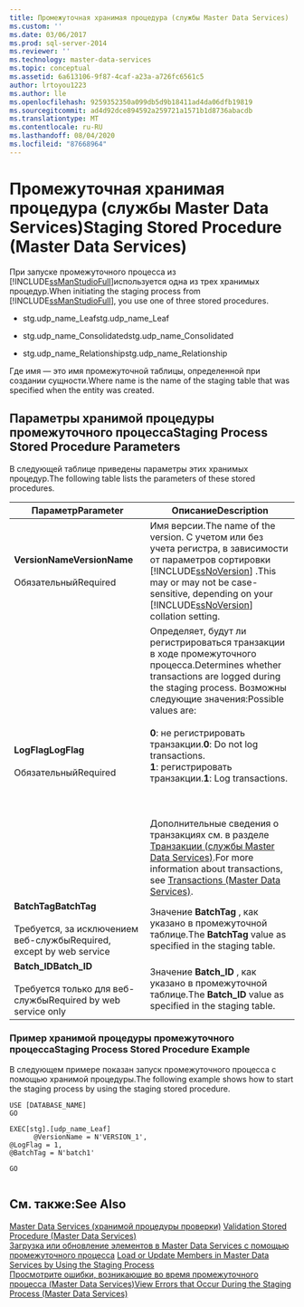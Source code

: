 ```yaml
---
title: Промежуточная хранимая процедура (службы Master Data Services) | Документы Майкрософт
ms.custom: ''
ms.date: 03/06/2017
ms.prod: sql-server-2014
ms.reviewer: ''
ms.technology: master-data-services
ms.topic: conceptual
ms.assetid: 6a613106-9f87-4caf-a23a-a726fc6561c5
author: lrtoyou1223
ms.author: lle
ms.openlocfilehash: 9259352350a099db5d9b18411ad4da06dfb19819
ms.sourcegitcommit: ad4d92dce894592a259721a1571b1d8736abacdb
ms.translationtype: MT
ms.contentlocale: ru-RU
ms.lasthandoff: 08/04/2020
ms.locfileid: "87668964"
---
```

# <a name="staging-stored-procedure-master-data-services"></a><span data-ttu-id="82377-102">Промежуточная хранимая процедура (службы Master Data Services)</span><span class="sxs-lookup"><span data-stu-id="82377-102">Staging Stored Procedure (Master Data Services)</span></span>
  <span data-ttu-id="82377-103">При запуске промежуточного процесса из [!INCLUDE[ssManStudioFull](../includes/ssmanstudiofull-md.md)]используется одна из трех хранимых процедур.</span><span class="sxs-lookup"><span data-stu-id="82377-103">When initiating the staging process from [!INCLUDE[ssManStudioFull](../includes/ssmanstudiofull-md.md)], you use one of three stored procedures.</span></span>  
  
-   <span data-ttu-id="82377-104">stg.udp_name_Leaf</span><span class="sxs-lookup"><span data-stu-id="82377-104">stg.udp_name_Leaf</span></span>  
  
-   <span data-ttu-id="82377-105">stg.udp_name_Consolidated</span><span class="sxs-lookup"><span data-stu-id="82377-105">stg.udp_name_Consolidated</span></span>  
  
-   <span data-ttu-id="82377-106">stg.udp_name_Relationship</span><span class="sxs-lookup"><span data-stu-id="82377-106">stg.udp_name_Relationship</span></span>  
  
 <span data-ttu-id="82377-107">Где имя — это имя промежуточной таблицы, определенной при создании сущности.</span><span class="sxs-lookup"><span data-stu-id="82377-107">Where name is the name of the staging table that was specified when the entity was created.</span></span>  
  
## <a name="staging-process-stored-procedure-parameters"></a><span data-ttu-id="82377-108">Параметры хранимой процедуры промежуточного процесса</span><span class="sxs-lookup"><span data-stu-id="82377-108">Staging Process Stored Procedure Parameters</span></span>  
 <span data-ttu-id="82377-109">В следующей таблице приведены параметры этих хранимых процедур.</span><span class="sxs-lookup"><span data-stu-id="82377-109">The following table lists the parameters of these stored procedures.</span></span>  
  
|<span data-ttu-id="82377-110">Параметр</span><span class="sxs-lookup"><span data-stu-id="82377-110">Parameter</span></span>|<span data-ttu-id="82377-111">Описание</span><span class="sxs-lookup"><span data-stu-id="82377-111">Description</span></span>|  
|---------------|-----------------|  
|<span data-ttu-id="82377-112">**VersionName**</span><span class="sxs-lookup"><span data-stu-id="82377-112">**VersionName**</span></span><br /><br /> <span data-ttu-id="82377-113">Обязательный</span><span class="sxs-lookup"><span data-stu-id="82377-113">Required</span></span>|<span data-ttu-id="82377-114">Имя версии.</span><span class="sxs-lookup"><span data-stu-id="82377-114">The name of the version.</span></span> <span data-ttu-id="82377-115">С учетом или без учета регистра, в зависимости от параметров сортировки [!INCLUDE[ssNoVersion](../includes/ssnoversion-md.md)] .</span><span class="sxs-lookup"><span data-stu-id="82377-115">This may or may not be case-sensitive, depending on your [!INCLUDE[ssNoVersion](../includes/ssnoversion-md.md)] collation setting.</span></span>|  
|<span data-ttu-id="82377-116">**LogFlag**</span><span class="sxs-lookup"><span data-stu-id="82377-116">**LogFlag**</span></span><br /><br /> <span data-ttu-id="82377-117">Обязательный</span><span class="sxs-lookup"><span data-stu-id="82377-117">Required</span></span>|<span data-ttu-id="82377-118">Определяет, будут ли регистрироваться транзакции в ходе промежуточного процесса.</span><span class="sxs-lookup"><span data-stu-id="82377-118">Determines whether transactions are logged during the staging process.</span></span> <span data-ttu-id="82377-119">Возможны следующие значения:</span><span class="sxs-lookup"><span data-stu-id="82377-119">Possible values are:</span></span><br /><br /> <span data-ttu-id="82377-120">**0**: не регистрировать транзакции.</span><span class="sxs-lookup"><span data-stu-id="82377-120">**0**: Do not log transactions.</span></span><br /><span data-ttu-id="82377-121">**1**: регистрировать транзакции.</span><span class="sxs-lookup"><span data-stu-id="82377-121">**1**: Log transactions.</span></span><br /><br /> <br /><br /> <span data-ttu-id="82377-122">Дополнительные сведения о транзакциях см. в разделе [Транзакции (службы Master Data Services)](transactions-master-data-services.md).</span><span class="sxs-lookup"><span data-stu-id="82377-122">For more information about transactions, see [Transactions &#40;Master Data Services&#41;](transactions-master-data-services.md).</span></span>|  
|<span data-ttu-id="82377-123">**BatchTag**</span><span class="sxs-lookup"><span data-stu-id="82377-123">**BatchTag**</span></span><br /><br /> <span data-ttu-id="82377-124">Требуется, за исключением веб-службы</span><span class="sxs-lookup"><span data-stu-id="82377-124">Required, except by web service</span></span>|<span data-ttu-id="82377-125">Значение **BatchTag** , как указано в промежуточной таблице.</span><span class="sxs-lookup"><span data-stu-id="82377-125">The **BatchTag** value as specified in the staging table.</span></span>|  
|<span data-ttu-id="82377-126">**Batch_ID**</span><span class="sxs-lookup"><span data-stu-id="82377-126">**Batch_ID**</span></span><br /><br /> <span data-ttu-id="82377-127">Требуется только для веб-службы</span><span class="sxs-lookup"><span data-stu-id="82377-127">Required by web service only</span></span>|<span data-ttu-id="82377-128">Значение **Batch_ID** , как указано в промежуточной таблице.</span><span class="sxs-lookup"><span data-stu-id="82377-128">The **Batch_ID** value as specified in the staging table.</span></span>|  
  
### <a name="staging-process-stored-procedure-example"></a><span data-ttu-id="82377-129">Пример хранимой процедуры промежуточного процесса</span><span class="sxs-lookup"><span data-stu-id="82377-129">Staging Process Stored Procedure Example</span></span>  
 <span data-ttu-id="82377-130">В следующем примере показан запуск промежуточного процесса с помощью хранимой процедуры.</span><span class="sxs-lookup"><span data-stu-id="82377-130">The following example shows how to start the staging process by using the staging stored procedure.</span></span>  
  
```  
USE [DATABASE_NAME]  
GO  
  
EXEC[stg].[udp_name_Leaf]  
      @VersionName = N'VERSION_1',  
@LogFlag = 1,  
@BatchTag = N'batch1'  
  
GO  
  
```  
  
## <a name="see-also"></a><span data-ttu-id="82377-131">См. также:</span><span class="sxs-lookup"><span data-stu-id="82377-131">See Also</span></span>  
 <span data-ttu-id="82377-132">[Master Data Services &#40;хранимой процедуры проверки&#41;](../../2014/master-data-services/validation-stored-procedure-master-data-services.md) </span><span class="sxs-lookup"><span data-stu-id="82377-132">[Validation Stored Procedure &#40;Master Data Services&#41;](../../2014/master-data-services/validation-stored-procedure-master-data-services.md) </span></span>  
 <span data-ttu-id="82377-133">[Загрузка или обновление элементов в Master Data Services с помощью промежуточного процесса](add-update-and-delete-data-master-data-services.md) </span><span class="sxs-lookup"><span data-stu-id="82377-133">[Load or Update Members in Master Data Services by Using the Staging Process](add-update-and-delete-data-master-data-services.md) </span></span>  
 [<span data-ttu-id="82377-134">Просмотрите ошибки, возникающие во время промежуточного процесса &#40;Master Data Services&#41;</span><span class="sxs-lookup"><span data-stu-id="82377-134">View Errors that Occur During the Staging Process &#40;Master Data Services&#41;</span></span>](view-errors-that-occur-during-staging-master-data-services.md)  
  
  
